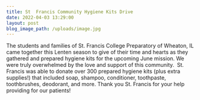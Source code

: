```yaml
---
title: St  Francis Community Hygiene Kits Drive
date: 2022-04-03 13:29:00
layout: post
blog_image_path: /uploads/image.jpg
---
```

The students and families of St. Francis College Preparatory of Wheaton, IL came together this Lenten season to give of their time and hearts as they gathered and prepared hygiene kits for the upcoming June mission. We were truly overwhelmed by the love and support of this community.&nbsp; St. Francis was able to donate over 300 prepared hygiene kits (plus extra supplies\!) that included soap, shampoo, conditioner, toothpaste, toothbrushes, deodorant, and more. Thank you St. Francis for your help providing for our patients\!&nbsp;
